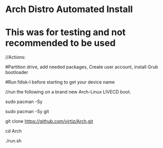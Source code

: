 # Arch Distro Automated Install

# This was for testing and not recommended to be used

//Actions:

#Partition drive, add needed packages, Create user account, install Grub bootloader

#Run fdisk-l before starting to get your device name

//run the following on a brand new Arch-Linux LIVECD boot.

sudo pacman -Sy

sudo pacman -Sy git

git clone https://github.com/virtiz/Arch.git

cd Arch

./run.sh
